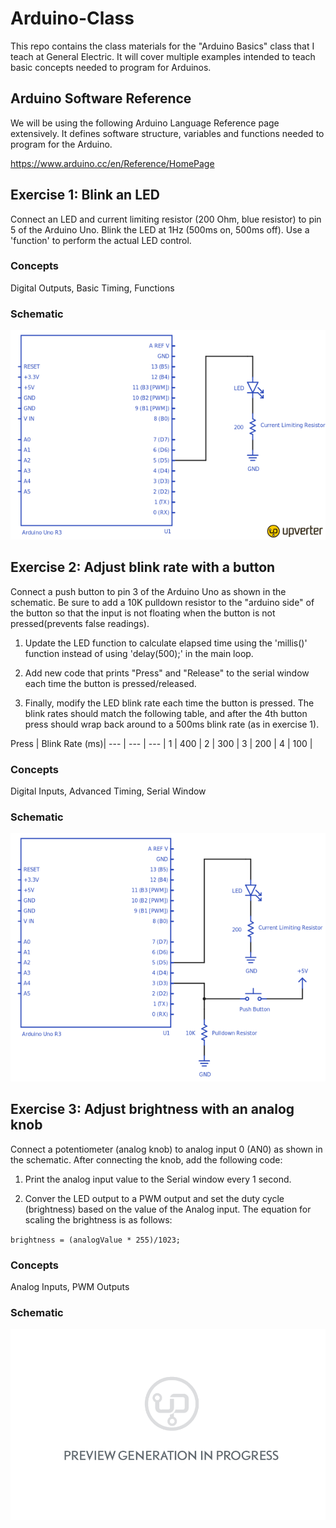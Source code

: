 # Arduino-Class
This repo contains the class materials for the "Arduino Basics" class that I teach at General Electric. It will cover multiple examples intended to teach basic concepts needed to program for Arduinos.

## Arduino Software Reference 
We will be using the following Arduino Language Reference page extensively. It defines software structure, variables and functions needed to program for the Arduino.

https://www.arduino.cc/en/Reference/HomePage

## Exercise 1: Blink an LED
Connect an LED and current limiting resistor (200 Ohm, blue resistor) to pin 5 of the Arduino Uno. Blink the LED at 1Hz (500ms on, 500ms off). Use a 'function' to perform the actual LED control.

### Concepts
Digital Outputs, Basic Timing, Functions

### Schematic
![Exercise 1](/schematics/exercise_1.png)


## Exercise 2: Adjust blink rate with a button
Connect a push button to pin 3 of the Arduino Uno as shown in the schematic. Be sure to add a 10K pulldown resistor to the "arduino side" of the button so that the input is not floating when the button is not pressed(prevents false readings). 

1. Update the LED function to calculate elapsed time using the 'millis()' function instead of using 'delay(500);' in the main loop.

2. Add new code that prints "Press" and "Release" to the serial window each time the button is pressed/released.

3. Finally, modify the LED blink rate each time the button is pressed. The blink rates should match the following table, and after the 4th button press should wrap back around to a 500ms blink rate (as in exercise 1).

Press | Blink Rate (ms)|
--- | --- | --- |
1 | 400 |
2 | 300 |
3 | 200 |
4 | 100 |

### Concepts
Digital Inputs, Advanced Timing, Serial Window

### Schematic
![Exercise 2](/schematics/exercise_2.png)


## Exercise 3: Adjust brightness with an analog knob
Connect a potentiometer (analog knob) to analog input 0 (AN0) as shown in the schematic. After connecting the knob, add the following code:

1. Print the analog input value to the Serial window every 1 second.

2. Conver the LED output to a PWM output and set the duty cycle (brightness) based on the value of the Analog input. The equation for scaling the brightness is as follows:

`brightness = (analogValue * 255)/1023;`

### Concepts
Analog Inputs, PWM Outputs

### Schematic
![Exercise 3](/schematics/exercise_3.png)



